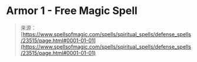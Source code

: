 <!--yml
category: 未分类
date: 2024-06-12 19:08:43
-->

# Armor 1 - Free Magic Spell

> 来源：[https://www.spellsofmagic.com/spells/spiritual_spells/defense_spells/23515/page.html#0001-01-01](https://www.spellsofmagic.com/spells/spiritual_spells/defense_spells/23515/page.html#0001-01-01)
